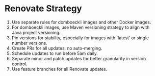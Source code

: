 # Renovate Strategy

1. Use separate rules for domboeckli images and other Docker images.
2. For domboeckli images, use Maven versioning strategy to align with Java project versioning.
3. Pin versions for stability, especially for images with 'latest' or single number versions.
4. Create PRs for all updates, no auto-merging.
5. Schedule updates to run before 5am daily.
6. Separate minor and patch updates for better granularity in version control.
7. Use feature branches for all Renovate updates.
